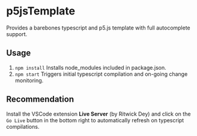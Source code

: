 # p5jsTemplate
Provides a barebones typescript and p5.js template with full autocomplete support.

## Usage
1. `npm install` Installs node_modules included in package.json.
2. `npm start` Triggers initial typescript compilation and on-going change monitoring.

## Recommendation
Install the VSCode extension **Live Server** (by Ritwick Dey) and click on the `Go Live` button in the bottom right to automatically refresh on typescript compilations.
